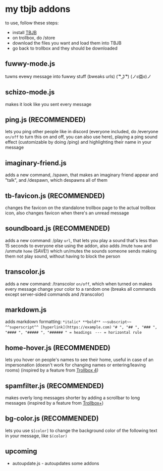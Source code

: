 # my tbjb addons
to use, follow these steps:
- install [TBJB](https://github.com/BenSav8/tbjb-tampermonkey)
- on trollbox, do /store
- download the files you want and load them into TBJB
- go back to trollbox and they should be downloaded

## fuwwy-mode.js

tuwns evewy message into fuwwy stuff (bweaks urls) ( ͡° ͜ʖ ͡°) (ノಠ益ಠ)ノ

## schizo-mode.js

makes it look like you sent every message

## ping.js (RECOMMENDED)

lets you ping other people like in discord (everyone included, do /everyone `on/off` to turn this on and off, you can also use here), playing a ping sound effect (customizable by doing /ping) and highlighting their name in your message

## imaginary-friend.js

adds a new command, /spawn, that makes an imaginary friend appear and "talk", and /despawn, which despawns all of them

## tb-favicon.js (RECOMMENDED)

changes the favicon on the standalone trollbox page to the actual trollbox icon, also changes favicon when there's an unread message

## soundboard.js (RECOMMENDED)

adds a new command: /play `url`, that lets you play a sound that's less than 15 seconds to everyone else using the addon, also adds /mute `home` and /unmute `home` (SAVE!) which un/mutes the sounds someone sends making them not play sound, without having to block the person

## transcolor.js

adds a new command: /transcolor `on/off`, which when turned on makes every message change your color to a random one (breaks all commands except server-sided commands and /transcolor)

## markdown.js

adds markdown formatting:
`*italic* **bold** ~~subscript~~ ^^superscript^^ [hyperlink](https://example.com)`
`"# ", "## ", "### ", "#### ", "##### ", "###### " = headings `
`--- = horizontal rule`

## home-hover.js (RECOMMENDED)

lets you hover on people's names to see their home, useful in case of an impersonation (doesn't work for changing names or entering/leaving rooms) (inspired by a feature from [Trollbox 4](https://gist.github.com/DevinF06/ff1aba3c6229860cd3f61643d514d8c6))

## spamfilter.js (RECOMMENDED)

makes overly long messages shorter by adding a scrollbar to long messages (inspired by a feature from [Trollbox+](https://trollboxplus.weebly.com/))

## bg-color.js (RECOMMENDED)
lets you use `$[color]` to change the background color of the following text in your message, like `$(color)`

## upcoming
- autoupdate.js - autoupdates some addons
